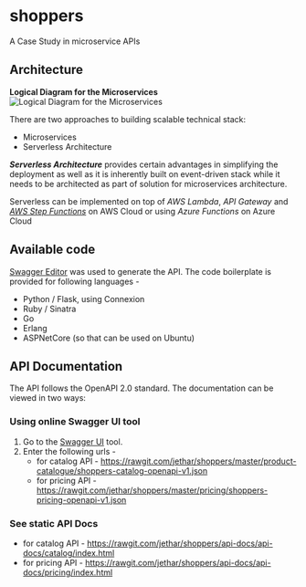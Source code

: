 # shoppers
A Case Study in microservice APIs

## Architecture

**Logical Diagram for the Microservices**
![Logical Diagram for the Microservices](https://rawgit.com/jethar/shoppers/master/design/Shoppers_Microservices.png)

There are two approaches to building scalable technical stack:
- Microservices
- Serverless Architecture

***Serverless Architecture*** provides certain advantages in simplifying the deployment as well as it is inherently built on event-driven stack while it needs to be architected as part of solution for microservices architecture.

Serverless can be implemented on top of *AWS Lambda*, *API Gateway* and *[AWS Step Functions](https://aws.amazon.com/step-functions)* on AWS Cloud or using *Azure Functions* on Azure Cloud


## Available code

[Swagger Editor](http://editor.swagger.io/#/) was used to generate the API. The code boilerplate is provided for following languages -

* Python / Flask, using Connexion
* Ruby / Sinatra
* Go
* Erlang
* ASPNetCore (so that can be used on Ubuntu)


## API Documentation

The API follows the OpenAPI 2.0 standard. The documentation can be viewed in two ways:

### Using online Swagger UI tool

1. Go to the [Swagger UI](http://petstore.swagger.io/#/) tool.
2. Enter the following urls -
   - for catalog API - https://rawgit.com/jethar/shoppers/master/product-catalogue/shoppers-catalog-openapi-v1.json
   - for pricing API - https://rawgit.com/jethar/shoppers/master/pricing/shoppers-pricing-openapi-v1.json


### See static API Docs

- for catalog API - https://rawgit.com/jethar/shoppers/api-docs/api-docs/catalog/index.html
- for pricing API - https://rawgit.com/jethar/shoppers/api-docs/api-docs/pricing/index.html
